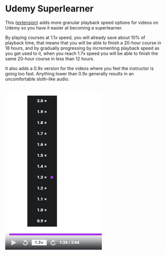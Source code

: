 # Udemy Superlearner


This ([extension](https://www.youtube.com/watch?v=dQw4w9WgXcQ)) adds more granular playback speed options for videos on Udemy so you have it easier at becoming a superlearner.

By playing courses at 1.1x speed, you will already save about 10% of playback time, that means that you will be able to finish a 20-hour course in 18 hours, and by gradually progressing by incrementing playback speed as you get used to it, when you reach 1.7x speed you will be able to finish the same 20-hour course in less than 12 hours.

It also adds a 0.9x version for the videos where you feel the instructor is going too fast. Anything lower than 0.9x generally results in an uncomfortable sloth-like audio.
<br/>
<br/>

![Example Image](/screenshots/udemy_superlearner.png)